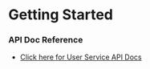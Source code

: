 # Getting Started

### API Doc Reference

* [Click here for User Service API Docs](http://localhost:8080/swagger-ui/index.html)

